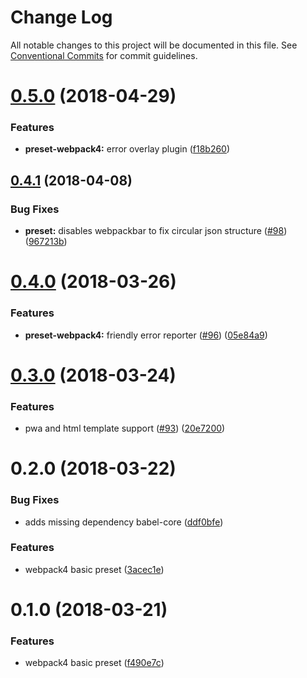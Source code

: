 # Change Log

All notable changes to this project will be documented in this file.
See [Conventional Commits](https://conventionalcommits.org) for commit guidelines.

<a name="0.5.0"></a>
# [0.5.0](https://github.com/clippedjs/clipped/compare/@clipped/preset-webpack4@0.4.1...@clipped/preset-webpack4@0.5.0) (2018-04-29)


### Features

* **preset-webpack4:** error overlay plugin ([f18b260](https://github.com/clippedjs/clipped/commit/f18b260))




<a name="0.4.1"></a>
## [0.4.1](https://github.com/clippedjs/clipped/compare/@clipped/preset-webpack4@0.4.0...@clipped/preset-webpack4@0.4.1) (2018-04-08)


### Bug Fixes

* **preset:** disables webpackbar to fix circular json structure ([#98](https://github.com/clippedjs/clipped/issues/98)) ([967213b](https://github.com/clippedjs/clipped/commit/967213b))




<a name="0.4.0"></a>
# [0.4.0](https://github.com/clippedjs/clipped/compare/@clipped/preset-webpack4@0.3.0...@clipped/preset-webpack4@0.4.0) (2018-03-26)


### Features

* **preset-webpack4:** friendly error reporter ([#96](https://github.com/clippedjs/clipped/issues/96)) ([05e84a9](https://github.com/clippedjs/clipped/commit/05e84a9))




<a name="0.3.0"></a>
# [0.3.0](https://github.com/clippedjs/clipped/compare/@clipped/preset-webpack4@0.2.0...@clipped/preset-webpack4@0.3.0) (2018-03-24)


### Features

* pwa and html template support ([#93](https://github.com/clippedjs/clipped/issues/93)) ([20e7200](https://github.com/clippedjs/clipped/commit/20e7200))




<a name="0.2.0"></a>
# 0.2.0 (2018-03-22)


### Bug Fixes

* adds missing dependency babel-core ([ddf0bfe](https://github.com/clippedjs/clipped/commit/ddf0bfe))


### Features

* webpack4 basic preset ([3acec1e](https://github.com/clippedjs/clipped/commit/3acec1e))




<a name="0.1.0"></a>
# 0.1.0 (2018-03-21)


### Features

* webpack4 basic preset ([f490e7c](https://github.com/clippedjs/clipped/commit/f490e7c))
